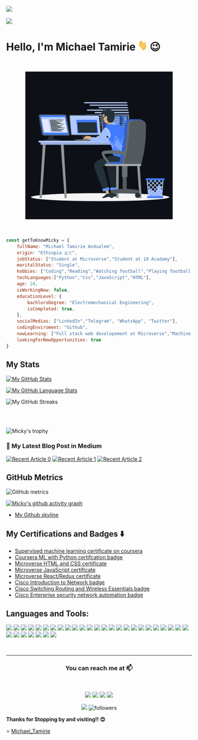 ![](https://komarev.com/ghpvc/?username=Micky373)

<img src="https://img.shields.io/badge/Michael%20Tamirie-is%20Available for a Remote Work-greenyellow" />

<h1>Hello, I'm Michael Tamirie <img  src="https://raw.githubusercontent.com/ABSphreak/ABSphreak/master/gifs/Hi.gif" width="25px" height = "30px"> 😉</h1>

<br>

<p align = "center"><img src="./animation_500_kxa883sd.gif" alt="Michael Tamirie" width = "400px" height = "400px"/></p>

<br>

``` JavaScript
const getToKnowMicky = {
    fullName: "Michael Tamirie Andualem",
    origin: "Ethiopia 🇪🇹",
    jobStatus: ["Student at Microverse","Student at 10 Acadamy"],
    maritalStatus: "Single",
    hobbies: ["Coding","Reading","Watching football","Playing football games","Solving puzzles"],
    techLanguages:["Python","Css","JavaScript","HTML"],
    age: 24,
    isWorkingNow: false,
    educationLevel: {
        bachlorsDegree: "Electromechanical Engineering",
        isCompleted: true,
    },
    socialMedias: ["LinkedIn","Telegram", "WhatsApp", "Twitter"],
    codingEnviroment: "Github",
    nowLearning: ["Full stack web developement at Microverse","Machine learning ,Artificial intelligence (AI) and WEB3 at 10Acadamy"],
    lookingForNewOpportunities: true    
}

 ```
 
 ## My Stats

[![My GitHub Stats](https://github-readme-stats.vercel.app/api/?username=Micky373&count_private=true&theme=buefy&showicons=true)](https://github-readme-stats.vercel.app/api/?username=Micky373&count_private=true&theme=buefy&showicons=true)

[![My GitHub Language Stats](https://github-readme-stats.vercel.app/api/top-langs/?username=Micky373&langs_count=5&theme=buefy)](https://github-readme-stats.vercel.app/api/top-langs/?username=Micky373&langs_count=5&theme=buefy)

![My GitHub Streaks](https://github-readme-streak-stats.herokuapp.com/?user=Micky373&)

<br />
<br />

![Micky's trophy](https://github-profile-trophy.vercel.app/?username=Micky373&theme=nord&column=7&margin-w=10&margin-h=15)

### 📝 My Latest Blog Post in Medium

<a target="_blank" href="https://github-readme-medium-recent-article.vercel.app/medium/@michaeltamirie/0"><img src="https://github-readme-medium-recent-article.vercel.app/medium/@michaeltamirie/0" alt="Recent Article 0"></a>
<a target="_blank" href="https://github-readme-medium-recent-article.vercel.app/medium/@michaeltamirie/1"><img src="https://github-readme-medium-recent-article.vercel.app/medium/@michaeltamirie/1" alt="Recent Article 1"></a>
<a target="_blank" href="https://github-readme-medium-recent-article.vercel.app/medium/@michaeltamirie/2"><img src="https://github-readme-medium-recent-article.vercel.app/medium/@michaeltamirie/2" alt="Recent Article 2"></a> <br>

## GitHub Metrics

![GitHub metrics](https://metrics.lecoq.io/Micky373)

[![Micky's github activity graph](https://activity-graph.herokuapp.com/graph?username=Micky373&theme=dracula)](https://github.com/Micky373/github-readme-activity-graph)

- [My Github skyline](https://skyline.github.com/micky373/2021)
## My Certifications and Badges :arrow_down:

- [Supervised machine learning certificate on coursera ](https://coursera.org/share/9a687fb9d7457d5a692d4abc28c75fd2) 
- [Coursera ML with Python certifcation badge ](https://www.credly.com/badges/14597204-09ab-46a2-a321-8fe9aeedc4a1/public_url)
- [Microverse HTML and CSS certificate](https://www.credential.net/1243efa2-6872-4030-bb30-a98da4a72798#gs.pk847n)
- [Microverse JavaScript certificate](https://www.credential.net/d56ae1f1-88b2-4256-87a5-0ec6fe8f3bd7)
- [Microverse React/Redux certificate](https://www.credential.net/50c50c5d-5da5-4a3a-90f2-dc61c5b84f1a)
- [Cisco Introduction to Network badge](https://www.credly.com/badges/769bfab6-93d3-410d-a042-514bf7de5a6c/public_url)
- [Cisco Switching Routing and Wireless Essentials badge ](https://www.credly.com/badges/9e941554-fab1-4910-8229-ab1ee8543d96/public_url)
- [Cisco Enterprise security network automation badge](https://www.credly.com/badges/afc01cbc-05ca-4c06-9a01-fb8dcf653281/public_url) 

## Languages and Tools:  

<p align="left"><img src = "https://img.shields.io/badge/-HTML5-E34F26?style=flat&logo=html5&logoColor=white">
<img src = "https://img.shields.io/badge/-CSS3-1572B6?style=flat&logo=css3&logoColor=white">
<img src="https://img.shields.io/badge/-JavaScript-eed718?style=flat&logo=javascript&logoColor=ffffff">
<img src="https://img.shields.io/badge/Python-3776AB?style=flat&logo=python&logoColor=white">
<img src="https://img.shields.io/badge/C-00599C?style=flat&logo=c&logoColor=white">
<img src="http://img.shields.io/badge/-Git-F1502F?style=flat&logo=git&logoColor=FFFFFF">
<img src="http://img.shields.io/badge/-Github-000000?style=flat&logo=github&logoColor=FFFFFF">
<img src="http://img.shields.io/badge/-VS%20Code-007ACC?style=flat&logo=visual%20studio%20code&logoColor=white">
<img src = "https://img.shields.io/badge/Linux-FCC624?style=flat&logo=Linux&logoColor=white">
<img src = "https://img.shields.io/badge/Kali%20Linux-557C94?style=flat&logo=Kalilinux&logoColor=white">
<img src = "https://img.shields.io/badge/Bash-4EAA25?style=flat&logo=gnubash&logoColor=white">
<img src = "https://img.shields.io/badge/Npm-CB3837?style=flat&logo=npm&logoColor=white">
<img src = "https://img.shields.io/badge/Wireshark-1679A7?style=flat&logo=wireshark&logoColor=white">
<img src = "https://img.shields.io/badge/Microsoft%20Word-2B579A?style=flat&logo=microsoftword&logoColor=white">
<img src = "https://img.shields.io/badge/Vim-019733?style=flat&logo=vim&logoColor=white">
<img src = "https://img.shields.io/badge/jQuery-0769AD?style=flat&logo=jQuery&logoColor=white">
<img src = "https://img.shields.io/badge/Node.js-339933?style=flat&logo=Node.js&logoColor=white">
<img src = "https://img.shields.io/badge/Puppet-FFAE1A?style=flat&logo=puppet&logoColor=white">
<img src = "https://img.shields.io/badge/WordPress-21759B?style=flat&logo=wordpress&logoColor=white">
<img src = "https://img.shields.io/badge/FastAPI-009688?style=flat&logo=fastapi&logoColor=white">
<img src = "https://img.shields.io/badge/Ruby-CC342D?style=flat&logo=ruby&logoColor=white">
<img src = "https://img.shields.io/badge/Postman-FF6C37?style=flat&logo=postman&logoColor=white">
<img src = "https://img.shields.io/badge/Trello-0052CC?style=flat&logo=trello&logoColor=white">
<img src = "https://img.shields.io/badge/Cisco-0052CC?style=flat&logo=Cisco&logoColor=white">
<img src = "https://img.shields.io/badge/Pandas-CC342D?style=flat&logo=Pandas&logoColor=white">
<img src = "https://img.shields.io/badge/Numpy-0052CC?style=flat&logo=Numpy&logoColor=white">
<img src = "https://img.shields.io/badge/Keras-1679A7?style=flat&logo=Keras&logoColor=white">
<img src = "https://img.shields.io/badge/Tensorflow-CC342D?style=flat&logo=Tensorflow&logoColor=white">
<img src = "https://img.shields.io/badge/mlflow-019733?style=flat&logo=mlflow&logoColor=white">
<img src = "https://img.shields.io/badge/dvc-1572B6?style=flat&logo=dvc&logoColor=white">
<img src = "https://img.shields.io/badge/docker-F1502F?style=flat&logo=docker&logoColor=white">
<img src = "https://img.shields.io/badge/medium-696969?style=flat&logo=medium&logoColor=white">
</p>
<br/>

____

<h3 align="center"> You can reach me at 📫 </h3>
<br />
<p align="center">
<a href="https://www.linkedin.com/in/michael-tamirie-288a331ab/"><img src="https://img.shields.io/badge/linkedin-%230077B5.svg?&style=for-the-badge&logo=linkedin&logoColor=white"/></a>
<a href="https://www.instagram.com/mickyta12/"><img src="https://img.shields.io/badge/instagram-%23E4405F.svg?&style=for-the-badge&logo=instagram&logoColor=white"/></a>
<a href="https://mailto:michaeltamirie@gmail.com"><img src="https://img.shields.io/badge/-Gmail-%23333?style=for-the-badge&logo=gmail&logoColor=white" target="_blank"/></a>
<a href="https://medium.com/@michaeltamirie"><img src="https://img.shields.io/badge/-Medium-%11111?style=for-the-badge&logo=medium&logoColor=white" target="_blank"/></a>
<p align = "center"><a href="https://github.com/Micky373">
<a href="https://www.youtube.com/channel/UCs-Hs4jmvzfyKyN8Km3d6Hw"><img src="https://img.shields.io/badge/youtube-%23E4405F.svg?&style=for-the-badge&logo=youtube&logoColor=white"/></a>
<img alt="followers" title="Follow me on Github" src="https://img.shields.io/github/followers/Micky373?color=236ad3&labelColor=1155ba&style=for-the-badge&logo=github&label=Follow"/></a></p>
</p>

**Thanks for Stopping by and visiting!! 😊**

<p align="center">

⭐️ [Michael_Tamirie](https://github.com/Micky373)

</p>
